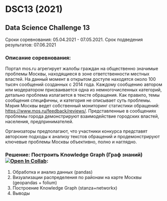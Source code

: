 # DSC13 (2021)
## **Data Science Challenge 13**
Сроки соревнования: 05.04.2021 - 07.05.2021. Срок подведения результатов: 07.06.2021 

### **Описание соревнования:**

Портал mos.ru агрегирует жалобы граждан на общественно значимые проблемы Москвы, находящиеся в зоне ответственности местных властей. На данный момент в открытом доступе находятся около 100 тысяч сообщений созданных с 2014 года. Каждому сообщению автором или модератором присваивается одна из немногочисленных категорий, детально проблема излагается в тексте обращения. Как правило, темы сообщения специфичны, и категория не описывает суть проблемы. Мэрия Москвы ведет собственный мониторинг статистики обращений: https://www.mos.ru/feedback/reviews/.  Представленные в сообщениях проблемы города демонстрируют взаимодействие городских властей, населения, предпринимателей.   

Организаторы предполагают, что участники конкурса представят авторские подходы к анализу текстов обращений и продемонстрируют ключевые проблемы Москвы объективно, полно и наглядно.

### **Решение: Построить Knowledge Graph (Граф знаний)** [![Open In Collab](https://colab.research.google.com/assets/colab-badge.svg)](https://colab.research.google.com/github/Naereen/badges):
1. Обработка и анализ данных (pandas)
2. Визуализации распределения по районам на карте Москвы (geopandas + folium)
3. Построение Knowledge Graph (stanza+networkx)
4. Выводы